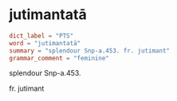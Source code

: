 # jutimantatā

``` toml
dict_label = "PTS"
word = "jutimantatā"
summary = "splendour Snp-a.453. fr. jutimant"
grammar_comment = "feminine"
```

splendour Snp\-a.453.

fr. jutimant


